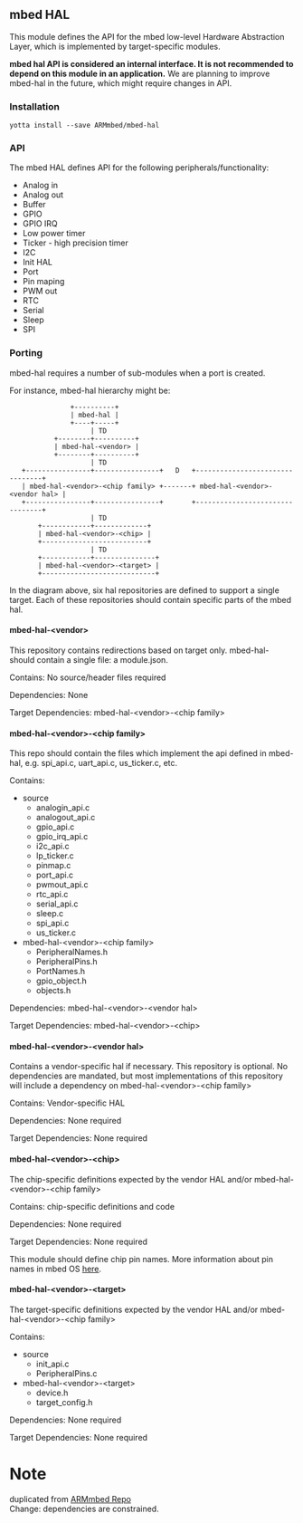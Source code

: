 ## mbed HAL

This module defines the API for the mbed low-level Hardware Abstraction Layer,
which is implemented by target-specific modules.

**mbed hal API is considered an internal interface. It is not recommended to depend on this module in an application.**
We are planning to improve mbed-hal in the future, which might require changes in API.

### Installation
```
yotta install --save ARMmbed/mbed-hal
```

### API
The mbed HAL defines API for the following peripherals/functionality:
- Analog in
- Analog out
- Buffer
- GPIO
- GPIO IRQ
- Low power timer
- Ticker - high precision timer
- I2C
- Init HAL
- Port
- Pin maping
- PWM out
- RTC
- Serial
- Sleep
- SPI

### Porting
mbed-hal requires a number of sub-modules when a port is created.

For instance, mbed-hal hierarchy might be:
```
               +----------+
               | mbed-hal |
               +----+-----+
                    | TD
           +--------+----------+
           | mbed-hal-<vendor> |
           +--------+----------+
                    | TD
   +----------------+----------------+   D   +--------------------------------+
   | mbed-hal-<vendor>-<chip family> +-------+ mbed-hal-<vendor>-<vendor hal> |
   +----------------+----------------+       +--------------------------------+
                    | TD
       +------------+-------------+
       | mbed-hal-<vendor>-<chip> |
       +--------------------------+
                    | TD
       +------------+---------------+
       | mbed-hal-<vendor>-<target> |
       +----------------------------+
```

In the diagram above, six hal repositories are defined to support a single target.  Each of these repositories should contain specific parts of the mbed hal.

#### mbed-hal-\<vendor\>
This repository contains redirections based on target only.  mbed-hal-<vendor> should contain a single file: a module.json.

Contains: No source/header files required

Dependencies: None

Target Dependencies: mbed-hal-\<vendor\>-\<chip family\>

#### mbed-hal-\<vendor\>-\<chip family\>
This repo should contain the files which implement the api defined in mbed-hal, e.g. spi_api.c, uart_api.c, us_ticker.c, etc.

Contains:
* source
  * analogin_api.c
  * analogout_api.c
  * gpio_api.c
  * gpio_irq_api.c
  * i2c_api.c
  * lp_ticker.c
  * pinmap.c
  * port_api.c
  * pwmout_api.c
  * rtc_api.c
  * serial_api.c
  * sleep.c
  * spi_api.c
  * us_ticker.c
* mbed-hal-\<vendor\>-\<chip family\>
  * PeripheralNames.h
  * PeripheralPins.h
  * PortNames.h
  * gpio_object.h
  * objects.h

Dependencies: mbed-hal-\<vendor\>-\<vendor hal\>

Target Dependencies: mbed-hal-\<vendor\>-\<chip\>

#### mbed-hal-\<vendor\>-\<vendor hal\>
Contains a vendor-specific hal if necessary.  This repository is optional.  No dependencies are mandated, but most implementations of this repository will include a dependency on mbed-hal-\<vendor\>-\<chip family\>

Contains: Vendor-specific HAL

Dependencies: None required

Target Dependencies: None required

#### mbed-hal-\<vendor\>-\<chip\>
The chip-specific definitions expected by the vendor HAL and/or mbed-hal-\<vendor\>-\<chip family\>

Contains: chip-specific definitions and code

Dependencies: None required

Target Dependencies: None required

This module should define chip pin names. More information about pin names in mbed OS [here](pins.md).

#### mbed-hal-\<vendor\>-\<target\>
The target-specific definitions expected by the vendor HAL and/or mbed-hal-\<vendor\>-\<chip family\>

Contains:
* source
  * init_api.c
  * PeripheralPins.c
* mbed-hal-\<vendor\>-\<target\>
  * device.h
  * target_config.h

Dependencies: None required

Target Dependencies: None required

# Note
duplicated from [ARMmbed Repo](https://github.com/ARMmbed/mbed-hal)  
Change: dependencies are constrained.